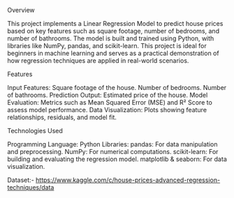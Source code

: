 Overview

This project implements a Linear Regression Model to predict house prices based on key features such as square footage, number of bedrooms, and number of bathrooms. The model is built and trained using Python, with libraries like NumPy, pandas, and scikit-learn. This project is ideal for beginners in machine learning and serves as a practical demonstration of how regression techniques are applied in real-world scenarios.

Features

Input Features:
Square footage of the house.
Number of bedrooms.
Number of bathrooms.
Prediction Output:
Estimated price of the house.
Model Evaluation:
Metrics such as Mean Squared Error (MSE) and R² Score to assess model performance.
Data Visualization:
Plots showing feature relationships, residuals, and model fit.

Technologies Used

Programming Language: Python
Libraries:
pandas: For data manipulation and preprocessing.
NumPy: For numerical computations.
scikit-learn: For building and evaluating the regression model.
matplotlib & seaborn: For data visualization.

Dataset:- https://www.kaggle.com/c/house-prices-advanced-regression-techniques/data 
